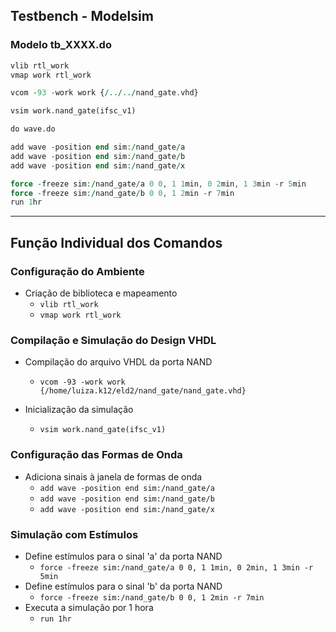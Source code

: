 ## Testbench - Modelsim 

### Modelo tb_XXXX.do
```vhd
vlib rtl_work
vmap work rtl_work

vcom -93 -work work {/../../nand_gate.vhd}

vsim work.nand_gate(ifsc_v1)

do wave.do

add wave -position end sim:/nand_gate/a 
add wave -position end sim:/nand_gate/b
add wave -position end sim:/nand_gate/x

force -freeze sim:/nand_gate/a 0 0, 1 1min, 0 2min, 1 3min -r 5min
force -freeze sim:/nand_gate/b 0 0, 1 2min -r 7min
run 1hr
```

---

## Função Individual dos Comandos

### Configuração do Ambiente

- Criação de biblioteca e mapeamento
  - `vlib rtl_work`
  - `vmap work rtl_work`

### Compilação e Simulação do Design VHDL

- Compilação do arquivo VHDL da porta NAND
  - `vcom -93 -work work {/home/luiza.k12/eld2/nand_gate/nand_gate.vhd}`
  <!--- Use este comando se o caminho correto for este: `vcom -93 -work work {../../nand_gate.vhd}` -->

- Inicialização da simulação
  - `vsim work.nand_gate(ifsc_v1)`

### Configuração das Formas de Onda

- Adiciona sinais à janela de formas de onda
  - `add wave -position end sim:/nand_gate/a`
  - `add wave -position end sim:/nand_gate/b`
  - `add wave -position end sim:/nand_gate/x`

### Simulação com Estímulos

- Define estímulos para o sinal 'a' da porta NAND
  - `force -freeze sim:/nand_gate/a 0 0, 1 1min, 0 2min, 1 3min -r 5min`
- Define estímulos para o sinal 'b' da porta NAND
  - `force -freeze sim:/nand_gate/b 0 0, 1 2min -r 7min`
- Executa a simulação por 1 hora
  - `run 1hr`
